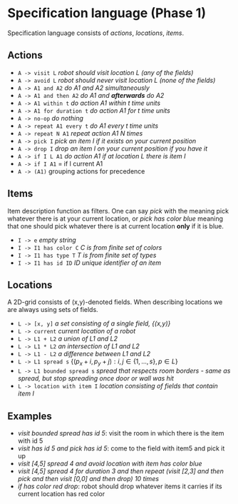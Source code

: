 # Specification language (Phase 1)
Specification language consists of *actions*, *locations*, *items*.
 ## Actions
 
  - `A -> visit L`  *robot should visit location L (any of the fields)* 
  - `A -> avoid L` *robot should never visit location L (none of the fields)*
  - `A -> A1 and A2` *do A1 and A2 simultaneously*
  - `A -> A1 and then A2` _do A1 and **afterwards** do A2_
  - `A -> A1 within t` _do action A1 within t time units_
  - `A -> A1 for duration t` _do action A1 for t time units_
  - `A -> no-op`  _do nothing_
  - `A -> repeat A1 every t` _do A1 every t time units_
  - `A -> repeat N A1` *repeat action A1 N times*
  - `A -> pick I` *pick an item I if it exists on your current position*
  - `A -> drop I` *drop an item I on your current position if you have it*
  - `A -> if I L A1` *do action A1 if at location L there is item I*
  - `A -> if I A1` = if I current A1
  - `A -> (A1)` grouping actions for precedence

  ## Items
Item description function as filters. One can say _pick_ with the meaning pick whatever there is at your current location, or _pick has color blue_ meaning that one should pick whatever there is at current location **only** if it is blue.

  - `I -> e` *empty string*
  - `I -> I1 has color C` _C is from finite set of colors_
  - `I -> I1 has type T` _T is from finite set of types_
  - `I -> I1 has id ID` _ID unique identifier of an item_

  ## Locations
A 2D-grid consists of (x,y)-denoted fields. When describing locations we are always using sets of fields.
  - `L -> [x, y]` *a set consisting of a single field, {(x,y)}*
  - `L -> current` *current location of a robot*
  - `L -> L1 + L2` *a union of L1 and L2*
  - `L -> L1 * L2` *an intersection of L1 and L2*
  - `L -> L1 - L2` *a difference between L1 and L2*
  - `L -> L1 spread s` $`\{(p_x+i,p_y+j): i,j \in \{1,...,s\}, p \in L\}`$
  - `L -> L1 bounded spread s`  *spread that respects room borders - same as spread, but stop spreading once door or wall was hit*
  - `L -> location with item I` *location consisting of fields that contain item I*

  ## Examples
  - *visit bounded spread has id 5*: visit the room in which there is the item with id 5
  - *visit has id 5 and pick has id 5*: come to the field with item5 and pick it up
  - *visit [4,5] spread 4 and avoid location with item has color blue* 
  - *visit [4,5] spread 4 for duration 3 and then repeat (visit [2,3] and then pick and then visit [0,0] and then drop) 10 times*
  - *if has color red drop*: robot should drop whatever items it carries if its current location has red color

